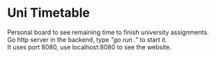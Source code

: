 # Uni Timetable
Personal board to see remaining time to finish university assignments.\
Go http server in the backend, type *"go run ."* to start it.\
It uses port 8080, use localhost:8080 to see the website.
